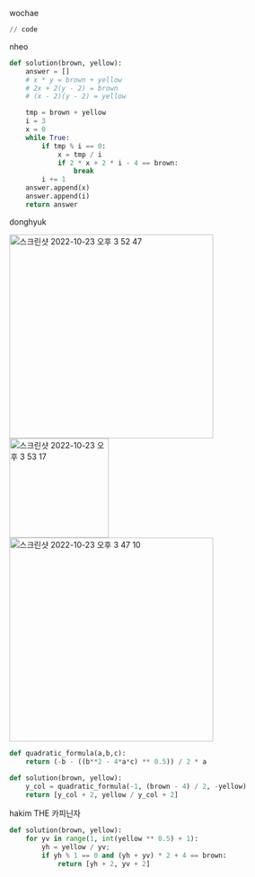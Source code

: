 wochae
```py
// code
```
nheo
```py
def solution(brown, yellow):
    answer = []
    # x * y = brown + yellow
    # 2x + 2(y - 2) = brown
    # (x - 2)(y - 2) = yellow

    tmp = brown + yellow
    i = 3
    x = 0
    while True:
        if tmp % i == 0:
            x = tmp / i
            if 2 * x + 2 * i - 4 == brown:
                break
        i += 1
    answer.append(x)
    answer.append(i)
    return answer
```
donghyuk

<img width="363" alt="스크린샷 2022-10-23 오후 3 52 47" src="https://user-images.githubusercontent.com/90084199/197378439-d3b43c4c-2376-44db-bc15-d85d8c87c8dc.png">
<img width="177" alt="스크린샷 2022-10-23 오후 3 53 17" src="https://user-images.githubusercontent.com/90084199/197378448-3cde8ff8-0299-4781-b961-d8544d42937c.png">
<img width="363" alt="스크린샷 2022-10-23 오후 3 47 10" src="https://user-images.githubusercontent.com/90084199/197378236-58899c0a-de83-46d7-9da4-6fa1700dafd0.png">

```py
def quadratic_formula(a,b,c):
    return (-b - ((b**2 - 4*a*c) ** 0.5)) / 2 * a
    
def solution(brown, yellow):
    y_col = quadratic_formula(-1, (brown - 4) / 2, -yellow)
    return [y_col + 2, yellow / y_col + 2]
```
hakim THE 카피닌자
```py
def solution(brown, yellow):
    for yv in range(1, int(yellow ** 0.5) + 1):
        yh = yellow / yv;
        if yh % 1 == 0 and (yh + yv) * 2 + 4 == brown:    
            return [yh + 2, yv + 2]
```
